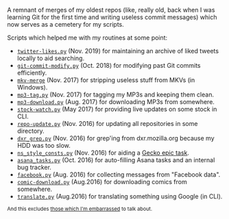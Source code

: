 A remnant of merges of my oldest repos (like, really old, back when I was learning Git for the first time and writing useless commit messages) which now serves as a cemetery for my scripts.

Scripts which helped me with my routines at some point:

 - [`twitter-likes.py`](./twitter-likes.py) (Nov. 2019) for maintaining an archive of liked tweets locally to aid searching.
 - [`git-commit-modify.py`](https://github.com/wafflespeanut/scripts/blob/82162d3b68bf6574054982ff883a43eadf02cf25/python/git-commit-modify.py) (Oct. 2018) for modifying past Git commits efficiently.
 - [`mkv-merge`](https://github.com/wafflespeanut/scripts/blob/82162d3b68bf6574054982ff883a43eadf02cf25/python/mkv-merge.py) (Nov. 2017) for stripping useless stuff from MKVs (in Windows).
 - [`mp3-tag.py`](https://github.com/wafflespeanut/scripts/blob/82162d3b68bf6574054982ff883a43eadf02cf25/python/mp3-tag.py) (Nov. 2017) for tagging my MP3s and keeping them clean.
 - [`mp3-download.py`](https://github.com/wafflespeanut/scripts/blob/82162d3b68bf6574054982ff883a43eadf02cf25/python/mp3-download.py) (Aug. 2017) for downloading MP3s from somewhere.
 - [`stock-watch.py`](https://github.com/wafflespeanut/scripts/blob/82162d3b68bf6574054982ff883a43eadf02cf25/python/stock-watch.py) (May 2017) for providing live updates on some stock in CLI.
 - [`repo-update.py`](https://github.com/wafflespeanut/scripts/blob/f92994fc084d2467e5864707b5086793922885ee/python/repo-update.py) (Nov. 2016) for updating all repositories in some directory.
 - [`dxr_grep.py`](https://github.com/wafflespeanut/scripts/blob/92547e4f32d6985a4b198b7a83010c6d844ab78c/python/dxr_grep.py) (Nov. 2016) for grep'ing from dxr.mozilla.org because my HDD was too slow.
 - [`ns_style_consts.py`](https://github.com/wafflespeanut/scripts/blob/92547e4f32d6985a4b198b7a83010c6d844ab78c/python/ns_style_consts.py) (Nov. 2016) for aiding a [Gecko epic task](https://bugzilla.mozilla.org/show_bug.cgi?id=1277133).
 - [`asana_tasks.py`](https://github.com/wafflespeanut/scripts/blob/92547e4f32d6985a4b198b7a83010c6d844ab78c/python/asana_tasks.py) (Oct. 2016) for auto-filling Asana tasks and an internal bug tracker.
 - [`facebook.py`](https://github.com/wafflespeanut/scripts/blob/92547e4f32d6985a4b198b7a83010c6d844ab78c/python/facebook.py) (Aug. 2016) for collecting messages from "Facebook data".
 - [`comic-download.py`](https://github.com/wafflespeanut/scripts/blob/f92994fc084d2467e5864707b5086793922885ee/python/comic-download.py) (Aug.2016) for downloading comics from somewhere.
 - [`translate.py`](https://github.com/wafflespeanut/scripts/blob/82162d3b68bf6574054982ff883a43eadf02cf25/python/translate.py) (Aug.2016) for translating something using Google (in CLI).

<small>And this excludes [those which I'm embarrassed](https://github.com/wafflespeanut/scripts/tree/5610248de2d47311f128fecd015e2af8becca26f/python) to talk about.</small>

